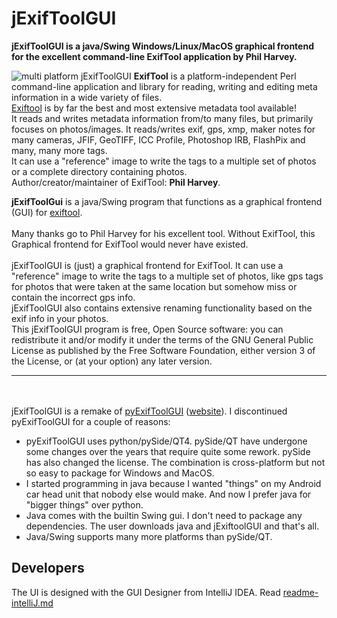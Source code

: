# jExifToolGUI
**jExifToolGUI is a java/Swing Windows/Linux/MacOS graphical frontend for the excellent command-line ExifTool application by Phil Harvey.**

![multi platform jExifToolGUI](https://github.com/hvdwolf/jExifToolGUI/blob/master/images/multi-platform-1280.jpg)
**ExifTool** is a platform-independent Perl command-line application and library for reading, writing and editing meta information in a wide variety of files.<br>
[Exiftool](https://www.sno.phy.queensu.ca/~phil/exiftool/) is by far the best and most extensive metadata tool available!<br>
It reads and writes metadata information from/to many files, but primarily focuses on photos/images. It reads/writes exif, gps, xmp, maker notes for many cameras, JFIF, GeoTIFF, ICC Profile, Photoshop IRB, FlashPix and many, many more tags.<br>
It can use a "reference" image to write the tags to a multiple set of photos or a complete directory containing photos.<br>
Author/creator/maintainer of ExifTool: **Phil Harvey**.
  
**jExifToolGui** is a java/Swing program that functions as a graphical frontend (GUI) for [exiftool](http://www.sno.phy.queensu.ca/~phil/exiftool/).<br><br>
Many thanks go to Phil Harvey for his excellent tool. Without ExifTool, this Graphical frontend for ExifTool would never have existed.<br><br>
jExifToolGUI is (just) a graphical frontend for ExifTool. It can use a "reference" image to write the tags to a multiple set of photos, like gps tags for photos that were taken at the same location but somehow miss or contain the incorrect gps info.<br>
jExifToolGUI also contains extensive renaming functionality based on the exif info in your photos.<br>
This jExifToolGUI program is free, Open Source software: you can redistribute it and/or modify it under the terms of the GNU General Public License as published by the Free Software Foundation, either version 3 of the License, or (at your option) any later version.
<br><hr>

<br><br>jExifToolGUI is a remake of [pyExifToolGUI](https://github.com/hvdwolf/pyExifToolGUI) ([website](https://hvdwolf.github.io/pyExifToolGUI/)). I discontinued pyExifToolGUI for a couple of reasons:
* pyExifToolGUI uses python/pySide/QT4. pySide/QT have undergone some changes over the years that require quite some rework. pySide has also changed the license. The combination is cross-platform but not so easy to package for Windows and MacOS.
* I started programming in java because I wanted "things" on my Android car head unit that nobody else would make. And now I prefer java for "bigger things" over python.
* Java comes with the builtin Swing gui. I don't need to package any dependencies. The user downloads java and jExiftoolGUI and that's all.
* Java/Swing supports many more platforms than pySide/QT.

## Developers
The UI is designed with the GUI Designer from IntelliJ IDEA. Read [readme-intelliJ.md](readme-intellIJ.md)
